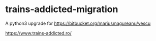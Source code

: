 # trains-addicted-migration

A python3 upgrade for https://bitbucket.org/mariusmagureanu/vescu

https://www.trains-addicted.ro/
